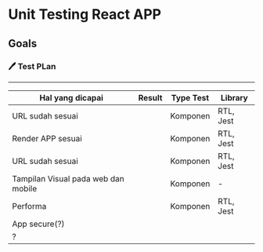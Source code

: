 # Unit Testing React APP

## Goals

### :pen: Test PLan
********

Hal yang dicapai | Result | Type Test | Library |
|---|---|---|---|
| URL sudah sesuai |  | Komponen | RTL, Jest |
| Render APP sesuai |  | Komponen | RTL, Jest |
| URL sudah sesuai |  | Komponen | RTL, Jest |
| Tampilan Visual pada web dan mobile |  | Komponen | - |
| Performa |  | Komponen | RTL, Jest |
| App secure(?) |  |  |  |
| ? |  |  |  |